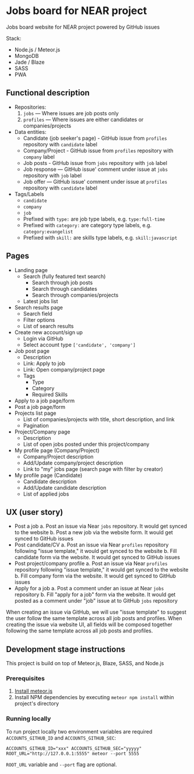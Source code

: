 # Jobs board for NEAR project

Jobs board website for NEAR project powered by GitHub issues

Stack:

- Node.js / Meteor.js
- MongoDB
- Jade / Blaze
- SASS
- PWA

## Functional description

- Repositories:
  1. `jobs` — Where issues are job posts only
  2. `profiles` — Where issues are either candidates or companies/projects
- Data entities:
  - Candidate (job seeker's page) - GitHub issue from `profiles` repository with `candidate` label
  - Company/Project - GitHub issue from `profiles` repository with `company` label
  - Job posts - GitHub issue from `jobs` repository with `job` label
  - Job response — GitHub issue' comment under issue at `jobs` repository with `job` label
  - Job offer — GitHub issue' comment under issue at `profiles` repository with `candidate` label
- Tags/Labels
  - `candidate`
  - `company`
  - `job`
  - Prefixed with `type:` are job type labels, e.g. `type:full-time`
  - Prefixed with `category:` are category type labels, e.g. `category:evangelist`
  - Prefixed with `skill:` are skills type labels, e.g. `skill:javascript`

## Pages

- Landing page
  - Search (fully featured text search)
    - Search through job posts
    - Search through candidates
    - Search through companies/projects
  - Latest jobs list
- Search results page
  - Search field
  - Filter options
  - List of search results
- Create new account/sign up
  - Login via GitHub
  - Select account type `['candidate', 'company']`
- Job post page
  - Description
  - Link: Apply to job
  - Link: Open company/project page
  - Tags
    - Type
    - Category
    - Required Skills
- Apply to a job page/form
- Post a job page/form
- Projects list page
  - List of companies/projects with title, short description, and link
  - Pagination
- Project/Company page
  - Description
  - List of open jobs posted under this project/company
- My profile page (Company/Project)
  - Company/Project description
  - Add/Update company/project description
  - Link to "my" jobs page (search page with filter by creator)
- My profile page (Candidate)
  - Candidate description
  - Add/Update candidate description
  - List of applied jobs

## UX (user story)

- Post a job
  a. Post an issue via Near `jobs` repository. It would get synced to the website
  b. Post a new job via the website form. It would get synced to GitHub issues
- Post candidate/CV
  a. Post an issue via Near `profiles` repository following "issue template," it would get synced to the website
  b. Fill candidate form via the website. It would get synced to GitHub issues
- Post project/company profile
  a. Post an issue via Near `profiles` repository following "issue template," it would get synced to the website
  b. Fill company form via the website. It would get synced to GitHub issues
- Apply for a job
  a. Post a comment under an issue at Near `jobs` repository
  b. Fill "apply for a job" form via the website. It would get posted as a comment under "job" issue at to GitHub `jobs` repository

When creating an issue via GitHub, we will use "issue template" to suggest the user follow the same template across all job posts and profiles. When creating the issue via website UI, all fields will be composed together following the same template across all job posts and profiles.

## Development stage instructions

This project is build on top of Meteor.js, Blaze, SASS, and Node.js

### Prerequisites

1. [Install meteor.js](https://www.meteor.com/developers/install)
2. Install NPM dependencies by executing `meteor npm install` within project's directory

### Running locally

To run project locally two environment variables are required `ACCOUNTS_GITHUB_ID` and `ACCOUNTS_GITHUB_SEC`:

```shell
ACCOUNTS_GITHUB_ID="xxx" ACCOUNTS_GITHUB_SEC="yyyyy" ROOT_URL="http://127.0.0.1:5555" meteor --port 5555
```

`ROOT_URL` variable and `--port` flag are optional.
